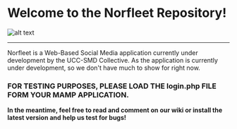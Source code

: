 # Welcome to the Norfleet Repository!

![alt text](http://i.imgur.com/VHZEtpg.png "Banner 1")

---

  Norfleet is a Web-Based Social Media application currently under development by the UCC-SMD Collective. 
  As the application is currently under development, so we don't have much to show for right now.
  
### FOR TESTING PURPOSES, PLEASE LOAD THE login.php FILE FORM YOUR MAMP APPLICATION. 
  
  **In the meantime, feel free to read and comment on our wiki or install the latest version and help us test for bugs!**
  
